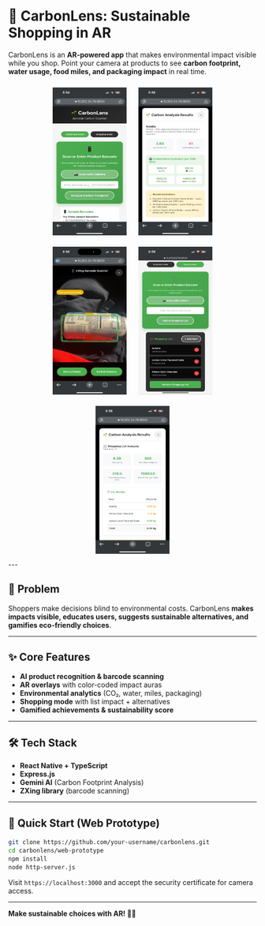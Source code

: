 # 🌱 CarbonLens: Sustainable Shopping in AR  

CarbonLens is an **AR-powered app** that makes environmental impact visible while you shop. Point your camera at products to see **carbon footprint, water usage, food miles, and packaging impact** in real time.  

<div align="center">
  <img src="images/image1.jpg" width="150" height="300" style="margin: 10px;">
  <img src="images/image2.jpg" width="150" height="300" style="margin: 10px;">
  <img src="images/image3.jpg" width="150" height="300" style="margin: 10px;">
  <img src="images/image5.jpg" width="150" height="300" style="margin: 10px;">
  <img src="images/image6.jpg" width="150" height="300" style="margin: 10px;">
</div>
---

## 🎯 Problem  
Shoppers make decisions blind to environmental costs. CarbonLens **makes impacts visible, educates users, suggests sustainable alternatives, and gamifies eco-friendly choices**.  

---

## ✨ Core Features  
- **AI product recognition & barcode scanning**  
- **AR overlays** with color-coded impact auras  
- **Environmental analytics** (CO₂, water, miles, packaging)  
- **Shopping mode** with list impact + alternatives  
- **Gamified achievements & sustainability score**  

---

## 🛠️ Tech Stack  
- **React Native + TypeScript** 
- **Express.js**   
- **Gemini AI** (Carbon Footprint Analysis)  
- **ZXing library** (barcode scanning)  

---

## 🚀 Quick Start (Web Prototype)  

```bash
git clone https://github.com/your-username/carbonlens.git
cd carbonlens/web-prototype
npm install
node http-server.js
```

Visit `https://localhost:3000` and accept the security certificate for camera access.

---

**Make sustainable choices with AR! 🌱📱**